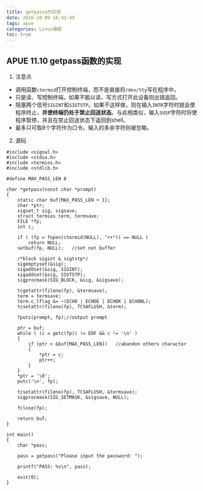 ```yaml
---
title: getpasss的实现
date: 2016-10-09 16:42:49
tags: apue
categories: Linux编程
toc: true
---
```

## APUE 11.10 getpass函数的实现

1. 注意点
- 调用函数`ctermid`打开控制终端，而不是直接将`/dev/tty`写在程序中。
- 只是读、写控制终端，如果不能以读、写方式打开此设备则出错返回。
- 阻塞两个信号`SIGINT`和`SIGTSTP`。如果不这样做，则在输入`INTR`字符时就会使程序终止，**并使终端仍处于禁止回送状态**。与此相类似，输入`SUSP`字符时将使程序暂停，并且在禁止回送状态下返回到shell。
- 最多只可取8个字符作为口令。输入的多余字符则被忽略。

<!--more-->

2. 源码
```
#include <signal.h>
#include <stdio.h>
#include <termios.h>
#include <stdlib.h>

#define MAX_PASS_LEN 8

char *getpass(const char *prompt)
{
    static char buf[MAX_PASS_LEN + 1];
    char *ptr;
    sigset_t sig, sigsave;
    struct termios term, termsave;
    FILE *fp;
    int c;

    if ( (fp = fopen(ctermid(NULL), "r+")) == NULL )
        return NULL;
    setbuf(fp, NULL);	//set not buffer

    /*block sigint & sigtstp*/
    sigemptyset(&sig);
    sigaddset(&sig, SIGINT);
    sigaddset(&sig, SIGTSTP);
    sigprocmask(SIG_BLOCK, &sig, &sigsave);

    tcgetattr(fileno(fp), &termsave);
    term = termsave;
    term.c_lflag &= ~(ECHO | ECHOE | ECHOK | ECHONL);
    tcsetattr(fileno(fp), TCSAFLUSH, &term);

    fputs(prompt, fp);//output prompt

    ptr = buf;
    while ( (c = getc(fp)) != EOF && c != '\n' )
    {
        if (ptr < &buf[MAX_PASS_LEN])	//abandon others character
        {
            *ptr = c;
            ptr++;
        }
    }
    *ptr = '\0';
    putc('\n', fp);

    tcsetattr(fileno(fp), TCSAFLUSH, &termsave);
    sigprocmask(SIG_SETMASK, &sigsave, NULL);

    fclose(fp);

    return buf;
}

int main()
{
    char *pass;

    pass = getpass("Please input the password: ");

    printf("PASS: %s\n", pass);

    exit(0);
}
```

